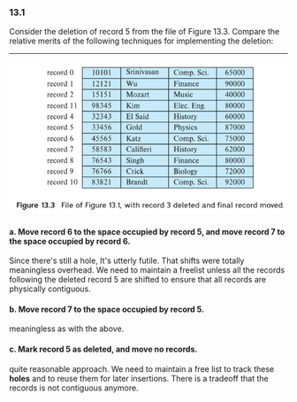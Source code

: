 ### 13.1

Consider the deletion of record 5 from the file of Figure 13.3. Compare the relative merits of the following techniques for implementing the deletion:

---
![alt text](image-3.png)
#### a. Move record 6 to the space occupied by record 5, and move record 7 to the space occupied by record 6.

Since there's still a hole, It's utterly futile. That shifts were totally meaningless overhead. We need to maintain a freelist unless all the records following the deleted record 5 are shifted to ensure that all records are physically contiguous.

#### b. Move record 7 to the space occupied by record 5.

meaningless as with the above.

#### c. Mark record 5 as deleted, and move no records.

quite reasonable approach. We need to maintain a free list to track these <b>holes</b> and to reuse them for later insertions. There is a tradeoff that the records is not contiguous anymore.

